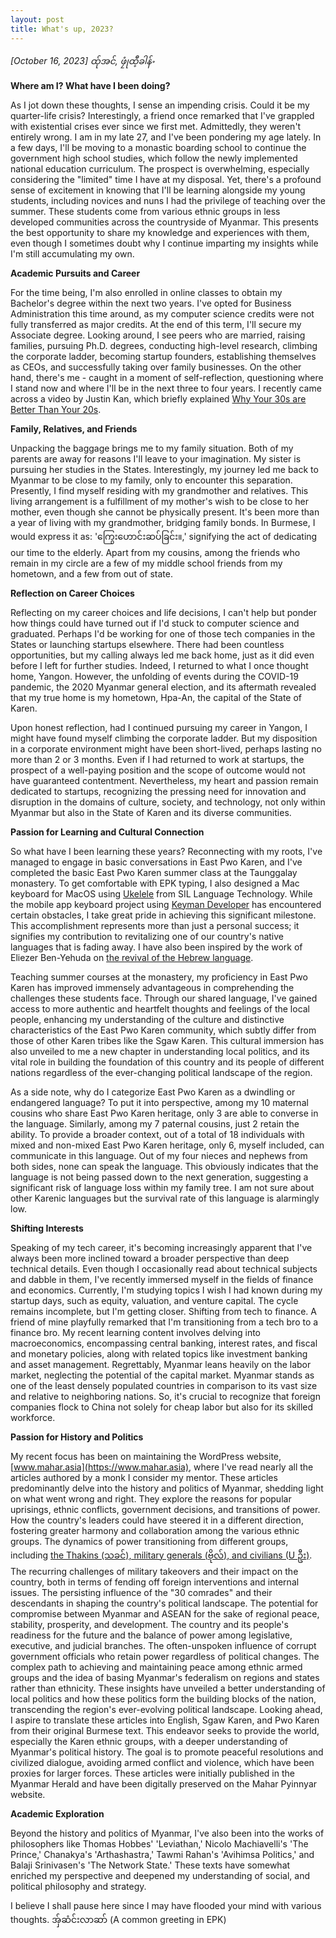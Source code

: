 ```yaml
---
layout: post
title: What's up, 2023?
---
```


*[October 16, 2023] ထ်ုအင်, ဖၠုံထီ့ခါန်ႋ*

**Where am I? What have I been doing?**

As I jot down these thoughts, I sense an impending crisis. Could it be my quarter-life crisis? Interestingly, a friend once remarked that I've grappled with existential crises ever since we first met. Admittedly, they weren't entirely wrong. I am in my late 27, and I've been pondering my age lately. In a few days, I'll be moving to a monastic boarding school to continue the government high school studies, which follow the newly implemented national education curriculum. The prospect is overwhelming, especially considering the "limited" time I have at my disposal. Yet, there's a profound sense of excitement in knowing that I'll be learning alongside my young students, including novices and nuns I had the privilege of teaching over the summer. These students come from various ethnic groups in less developed communities across the countryside of Myanmar. This presents the best opportunity to share my knowledge and experiences with them, even though I sometimes doubt why I continue imparting my insights while I'm still accumulating my own. 

**Academic Pursuits and Career**

For the time being, I'm also enrolled in online classes to obtain my Bachelor's degree within the next two years. I've opted for Business Administration this time around, as my computer science credits were not fully transferred as major credits. At the end of this term, I'll secure my Associate degree. Looking around, I see peers who are married, raising families, pursuing Ph.D. degrees, conducting high-level research, climbing the corporate ladder, becoming startup founders, establishing themselves as CEOs, and successfully taking over family businesses. On the other hand, there's me - caught in a moment of self-reflection, questioning where I stand now and where I'll be in the next three to four years. I recently came across a video by Justin Kan, which briefly explained [Why Your 30s are Better Than Your 20s](https://www.youtube.com/watch?v=NYig8i5VP9Q).

**Family, Relatives, and Friends**

Unpacking the baggage brings me to my family situation. Both of my parents are away for reasons I'll leave to your imagination. My sister is pursuing her studies in the States. Interestingly, my journey led me back to Myanmar to be close to my family, only to encounter this separation. Presently, I find myself residing with my grandmother and relatives. This living arrangement is a fulfillment of my mother's wish to be close to her mother, even though she cannot be physically present. It's been more than a year of living with my grandmother, bridging family bonds. In Burmese, I would express it as: 'ကြွေးဟောင်းဆပ်ခြင်း။,' signifying the act of dedicating our time to the elderly. Apart from my cousins, among the friends who remain in my circle are a few of my middle school friends from my hometown, and a few from out of state. 

**Reflection on Career Choices**

Reflecting on my career choices and life decisions, I can't help but ponder how things could have turned out if I'd stuck to computer science and graduated. Perhaps I'd be working for one of those tech companies in the States or launching startups elsewhere. There had been countless opportunities, but my calling always led me back home, just as it did even before I left for further studies. Indeed, I returned to what I once thought home, Yangon. However, the unfolding of events during the COVID-19 pandemic, the 2020 Myanmar general election, and its aftermath revealed that my true home is my hometown, Hpa-An, the capital of the State of Karen. 

Upon honest reflection, had I continued pursuing my career in Yangon, I might have found myself climbing the corporate ladder. But my disposition in a corporate environment might have been short-lived, perhaps lasting no more than 2 or 3 months. Even if I had returned to work at startups, the prospect of a well-paying position and the scope of outcome would not have guaranteed contentment. Nevertheless, my heart and passion remain dedicated to startups, recognizing the pressing need for innovation and disruption in the domains of culture, society, and technology, not only within Myanmar but also in the State of Karen and its diverse communities.

**Passion for Learning and Cultural Connection**

So what have I been learning these years? Reconnecting with my roots, I've managed to engage in basic conversations in East Pwo Karen, and I've completed the basic East Pwo Karen summer class at the Taunggalay monastery. To get comfortable with EPK typing, I also designed a Mac keyboard for MacOS using [Ukelele](https://software.sil.org/ukelele/) from SIL Language Technology. While the mobile app keyboard project using [Keyman Developer](https://keyman.com/developer/download) has encountered certain obstacles, I take great pride in achieving this significant milestone. This accomplishment represents more than just a personal success; it signifies my contribution to revitalizing one of our country's native languages that is fading away. I have also been inspired by the work of Eliezer Ben-Yehuda on [the revival of the Hebrew language](https://www.jpost.com/jewish-world/jewish-news/this-week-in-history-revival-of-the-hebrew-language). 

Teaching summer courses at the monastery, my proficiency in East Pwo Karen has improved immensely advantageous in comprehending the challenges these students face. Through our shared language, I've gained access to more authentic and heartfelt thoughts and feelings of the local people, enhancing my understanding of the culture and distinctive characteristics of the East Pwo Karen community, which subtly differ from those of other Karen tribes like the Sgaw Karen. This cultural immersion has also unveiled to me a new chapter in understanding local politics, and its vital role in building the foundation of this country and its people of different nations regardless of the ever-changing political landscape of the region. 

As a side note, why do I categorize East Pwo Karen as a dwindling or endangered language? To put it into perspective, among my 10 maternal cousins who share East Pwo Karen heritage, only 3 are able to converse in the language. Similarly, among my 7 paternal cousins, just 2 retain the ability. To provide a broader context, out of a total of 18 individuals with mixed and non-mixed East Pwo Karen heritage, only 6, myself included, can communicate in this language. Out of my four nieces and nephews from both sides, none can speak the language. This obviously indicates that the language is not being passed down to the next generation, suggesting a significant risk of language loss within my family tree. I am not sure about other Karenic languages but the survival rate of this language is alarmingly low. 

**Shifting Interests**

Speaking of my tech career, it's becoming increasingly apparent that I've always been more inclined toward a broader perspective than deep technical details. Even though I occasionally read about technical subjects and dabble in them, I've recently immersed myself in the fields of finance and economics. Currently, I'm studying topics I wish I had known during my startup days, such as equity, valuation, and venture capital. The cycle remains incomplete, but I'm getting closer. Shifting from tech to finance. A friend of mine playfully remarked that I'm transitioning from a tech bro to a finance bro. My recent learning content involves delving into macroeconomics, encompassing central banking, interest rates, and fiscal and monetary policies, along with related topics like investment banking and asset management. Regrettably, Myanmar leans heavily on the labor market, neglecting the potential of the capital market. Myanmar stands as one of the least densely populated countries in comparison to its vast size and relative to neighboring nations. So, it's crucial to recognize that foreign companies flock to China not solely for cheap labor but also for its skilled workforce. 

**Passion for History and Politics**

My recent focus has been on maintaining the WordPress website, [www.mahar.asia](https://www.mahar.asia), where I've read nearly all the articles authored by a monk I consider my mentor. These articles predominantly delve into the history and politics of Myanmar, shedding light on what went wrong and right. They explore the reasons for popular uprisings, ethnic conflicts, government decisions, and transitions of power. How the country's leaders could have steered it in a different direction, fostering greater harmony and collaboration among the various ethnic groups. The dynamics of power transitioning from different groups, including [the Thakins (သခင်), military generals (ဗိုလ်), and civilians (U ဦး)](https://mahar.asia/?p=2593#:~:text=%E1%80%94%E1%80%AD%E1%80%AF%E1%80%84%E1%80%BA%E1%80%84%E1%80%B6%E1%80%9B%E1%80%B1%E1%80%B8%E1%80%A1%E1%80%90%E1%80%BD%E1%80%B1%E1%80%B7%E1%80%A1%E1%80%80%E1%80%BC%E1%80%AF%E1%80%B6%E1%80%9B%E1%80%BE%E1%80%AD%E1%80%80%E1%80%BC%E1%80%90%E1%80%B2%E1%80%B7%20%E1%80%9A%E1%80%81%E1%80%84%E1%80%BA%E1%80%94%E1%80%AD%E1%80%AF%E1%80%84%E1%80%BA%E1%80%84%E1%80%B6%E1%80%9B%E1%80%B1%E1%80%B8%E1%80%9E%E1%80%99%E1%80%AC%E1%80%B8%E1%80%9F%E1%80%B1%E1%80%AC%E1%80%84%E1%80%BA%E1%80%B8%E1%80%90%E1%80%BD%E1%80%B1%E1%80%80%20%E2%80%98%E1%80%9E%E1%80%81%E1%80%84%E1%80%BA%E1%80%A1%E1%80%AF%E1%80%95%E1%80%BA%E1%80%85%E1%80%AF%E2%80%99%E1%81%8A%20%E1%80%85%E1%80%85%E1%80%BA%E1%80%9B%E1%80%B1%E1%80%B8%E1%80%A1%E1%80%90%E1%80%BD%E1%80%B1%E1%80%B7%E1%80%A1%E1%80%80%E1%80%BC%E1%80%AF%E1%80%B6%E1%80%9B%E1%80%BE%E1%80%AD%E1%80%90%E1%80%B2%E1%80%B7%20%E1%80%90%E1%80%B1%E1%80%AC%E1%80%BA%E1%80%9C%E1%80%BE%E1%80%94%E1%80%BA%E1%80%9B%E1%80%B1%E1%80%B8%E1%80%80%E1%80%AC%E1%80%9C%E1%80%80%20%E1%80%94%E1%80%AC%E1%80%99%E1%80%8A%E1%80%BA%E1%80%80%E1%80%B1%E1%80%AC%E1%80%84%E1%80%BA%E1%80%B8%E1%80%9B%E1%80%81%E1%80%B2%E1%80%B7%E1%80%80%E1%80%BC%E1%80%90%E1%80%B2%E1%80%B7%20%E1%80%85%E1%80%85%E1%80%BA%E1%80%97%E1%80%AD%E1%80%AF%E1%80%9C%E1%80%BA%E1%80%90%E1%80%BD%E1%80%B1%E1%80%94%E1%80%B2%E1%80%B7%20%E1%80%85%E1%80%85%E1%80%BA%E1%80%A1%E1%80%84%E1%80%BC%E1%80%AD%E1%80%99%E1%80%BA%E1%80%B8%E1%80%85%E1%80%AC%E1%80%B8%E1%80%90%E1%80%BD%E1%80%B1%E1%80%80%20%E2%80%98%E1%80%97%E1%80%AD%E1%80%AF%E1%80%9C%E1%80%BA%E1%80%A1%E1%80%AF%E1%80%95%E1%80%BA%E1%80%85%E1%80%AF%E2%80%99%E1%81%8A%20%E1%80%A1%E1%80%AF%E1%80%95%E1%80%BA%E1%80%81%E1%80%BB%E1%80%AF%E1%80%95%E1%80%BA%E1%80%9B%E1%80%B1%E1%80%B8%E1%80%A1%E1%80%90%E1%80%BD%E1%80%B1%E1%80%B7%20%E1%80%A1%E1%80%80%E1%80%BC%E1%80%AF%E1%80%B6%E1%80%9B%E1%80%BE%E1%80%AD%E1%80%80%E1%80%BC%E1%80%90%E1%80%B2%E1%80%B7%20%E1%80%A1%E1%80%85%E1%80%AD%E1%80%AF%E1%80%B8%E1%80%9B%E1%80%A1%E1%80%99%E1%80%BE%E1%80%AF%E1%80%91%E1%80%99%E1%80%BA%E1%80%B8%E1%80%9F%E1%80%B1%E1%80%AC%E1%80%84%E1%80%BA%E1%80%B8%E1%80%90%E1%80%BD%E1%80%B1%20%E1%80%9B%E1%80%BE%E1%80%B1%E1%80%B7%E1%80%94%E1%80%B1%E1%80%9F%E1%80%B1%E1%80%AC%E1%80%84%E1%80%BA%E1%80%B8%E1%80%90%E1%80%BD%E1%80%B1%E1%80%80%20%E2%80%98%E1%80%A6%E1%80%B8%E1%80%A1%E1%80%AF%E1%80%95%E1%80%BA%E1%80%85%E1%80%AF%E2%80%99%E1%80%86%E1%80%AD%E1%80%AF%E1%80%95%E1%80%BC%E1%80%AE%E1%80%B8%20%E1%80%80%E1%80%BD%E1%80%B2%E1%80%95%E1%80%BC%E1%80%B2%E1%80%80%E1%80%BC%E1%80%90%E1%80%9A%E1%80%BA%E1%81%8B%20%E1%80%94%E1%80%AD%E1%80%AF%E1%80%84%E1%80%BA%E1%80%84%E1%80%B6%E1%80%9B%E1%80%B1%E1%80%B8%E1%80%A1%E1%80%81%E1%80%BC%E1%80%B1%E1%80%A1%E1%80%94%E1%80%B1%E1%80%80%20%E1%80%99%E1%80%90%E1%80%8A%E1%80%BA%E1%80%99%E1%80%84%E1%80%BC%E1%80%AD%E1%80%99%E1%80%BA%E1%80%98%E1%80%B2%20%E1%80%95%E1%80%AB%E1%80%90%E1%80%AE%E1%80%90%E1%80%BD%E1%80%84%E1%80%BA%E1%80%B8%20%E1%80%A1%E1%80%AC%E1%80%8F%E1%80%AC%E1%80%9C%E1%80%AF%E1%80%9B%E1%80%B1%E1%80%B8%E1%80%90%E1%80%BD%E1%80%B1%E1%80%96%E1%80%BC%E1%80%85%E1%80%BA%E1%80%9C%E1%80%AD%E1%80%AF%E1%80%B7%20%E1%80%A1%E1%80%81%E1%80%BB%E1%80%84%E1%80%BA%E1%80%B8%E1%80%81%E1%80%BB%E1%80%84%E1%80%BA%E1%80%B8%20%E1%80%95%E1%80%BC%E1%80%AD%E1%80%AF%E1%80%84%E1%80%BA%E1%80%86%E1%80%AD%E1%80%AF%E1%80%84%E1%80%BA%E1%80%94%E1%80%B1%E1%80%80%E1%80%BC%E1%80%90%E1%80%9A%E1%80%BA%E1%81%8B). The recurring challenges of military takeovers and their impact on the country, both in terms of fending off foreign interventions and internal issues. The persisting influence of the "30 comrades" and their descendants in shaping the country's political landscape. The potential for compromise between Myanmar and ASEAN for the sake of regional peace, stability, prosperity, and development. The country and its people's readiness for the future and the balance of power among legislative, executive, and judicial branches. The often-unspoken influence of corrupt government officials who retain power regardless of political changes. The complex path to achieving and maintaining peace among ethnic armed groups and the idea of basing Myanmar's federalism on regions and states rather than ethnicity. These insights have unveiled a better understanding of local politics and how these politics form the building blocks of the nation, transcending the region's ever-evolving political landscape. Looking ahead, I aspire to translate these articles into English, Sgaw Karen, and Pwo Karen from their original Burmese text. This endeavor seeks to provide the world, especially the Karen ethnic groups, with a deeper understanding of Myanmar's political history. The goal is to promote peaceful resolutions and civilized dialogue, avoiding armed conflict and violence, which have been proxies for larger forces. These articles were initially published in the Myanmar Herald and have been digitally preserved on the Mahar Pyinnyar website. 

**Academic Exploration**

Beyond the history and politics of Myanmar, I've also been into the works of philosophers like Thomas Hobbes' 'Leviathan,' Nicolo Machiavelli's 'The Prince,' Chanakya's 'Arthashastra,' Tawmi Rahan's 'Avihimsa Politics,' and Balaji Srinivasen's 'The Network State.' These texts have somewhat enriched my perspective and deepened my understanding of social, and political philosophy and strategy. 

I believe I shall pause here since I may have flooded your mind with various thoughts. 
အ်ှဆံင်းလာဆာ် (A common greeting in EPK)

